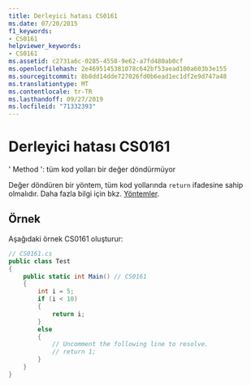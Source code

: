 ```yaml
---
title: Derleyici hatası CS0161
ms.date: 07/20/2015
f1_keywords:
- CS0161
helpviewer_keywords:
- CS0161
ms.assetid: c2731a6c-0285-4558-9e62-a7fd480ab0cf
ms.openlocfilehash: 2e4695145381078c642bf53aead100a603b3e155
ms.sourcegitcommit: 8b8dd14dde727026fd0b6ead1ec1df2e9d747a48
ms.translationtype: MT
ms.contentlocale: tr-TR
ms.lasthandoff: 09/27/2019
ms.locfileid: "71332393"
---
```

# <a name="compiler-error-cs0161"></a>Derleyici hatası CS0161

' Method ': tüm kod yolları bir değer döndürmüyor

 Değer döndüren bir yöntem, tüm kod yollarında `return` ifadesine sahip olmalıdır. Daha fazla bilgi için bkz. [Yöntemler](../programming-guide/classes-and-structs/methods.md).

## <a name="example"></a>Örnek

 Aşağıdaki örnek CS0161 oluşturur:

```csharp
// CS0161.cs
public class Test
{
    public static int Main() // CS0161
    {
        int i = 5;
        if (i < 10)
        {
            return i;
        }
        else
        {
            // Uncomment the following line to resolve.
            // return 1;  
        }
    }
}
```
